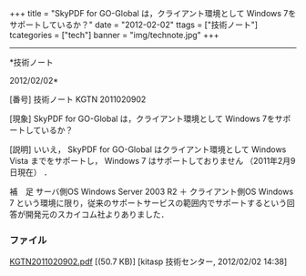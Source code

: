 ﻿+++
title = "SkyPDF for GO-Global は，クライアント環境として Windows 7をサポートしているか？"
date = "2012-02-02"
ttags = ["技術ノート"]
tcategories = ["tech"]
banner = "img/technote.jpg"
+++

-----------------------------------------------------------------------------------------------------------------------------

*技術ノート

2012/02/02*


[番号]
技術ノート KGTN 2011020902

[現象]
SkyPDF for GO-Global は，クライアント環境として Windows
7をサポートしているか？

[説明]
いいえ， SkyPDF for GO-Global はクライアント環境として Windows Vista
までをサポートし， Windows 7 はサポートしておりません
（2011年2月9日現在） ．

補　足
サーバ側OS Windows Server 2003 R2 ＋ クライアント側OS Windows 7
という環境に限り，従来のサポートサービスの範囲内でサポートするという回答が開発元のスカイコム社よりありました．


### ファイル

 
 


[KGTN2011020902.pdf](http://techreport.kitasp.net/attachments/download/475/KGTN2011020902.pdf)
 [(50.7 KB)] [kitasp 技術センター, 2012/02/02
14:38]


 


 

